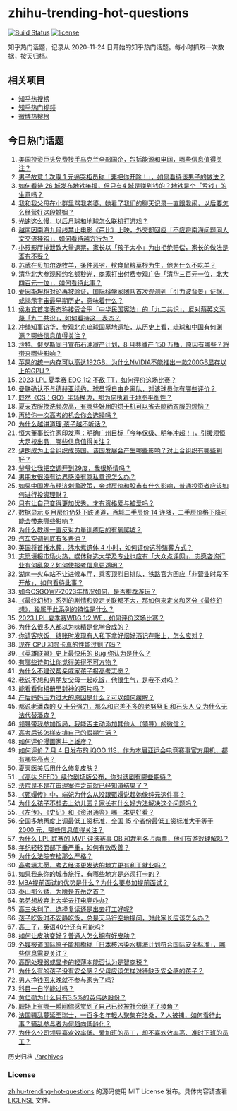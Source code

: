 # zhihu-trending-hot-questions

[![Build Status](https://github.com/justjavac/zhihu-trending-hot-questions/workflows/ci/badge.svg?branch=master)](https://github.com/justjavac/zhihu-trending-hot-questions/actions)
[![license](https://img.shields.io/github/license/justjavac/zhihu-trending-hot-questions)](https://github.com/justjavac/zhihu-trending-hot-questions/blob/master/LICENSE)

知乎热门话题，记录从 2020-11-24
日开始的知乎热门话题。每小时抓取一次数据，按天[归档](./archives)。

## 相关项目

- [知乎热搜榜](https://github.com/justjavac/zhihu-trending-top-search)
- [知乎热门视频](https://github.com/justjavac/zhihu-trending-hot-video)
- [微博热搜榜](https://github.com/justjavac/weibo-trending-hot-search)

## 今日热门话题

<!-- BEGIN -->
<!-- 最后更新时间 Wed Jul 05 2023 04:06:32 GMT+0800 (China Standard Time) -->

1. [美国投资巨头免费接手乌克兰全部国企，包括能源和电网，哪些信息值得关注？](https://www.zhihu.com/question/610223926)
1. [男子故意 1 次取 1 元逼哭柜员称「非把你开除！」，如何看待该男子的做法？](https://www.zhihu.com/question/610236031)
1. [如何看待 26 城发布地铁年报，但只有4 城是赚到钱的？地铁是个「亏钱」的生意吗？](https://www.zhihu.com/question/610117816)
1. [我和我父母在小群里骂我老婆，她看了我们的聊天记录一直跟我闹，以后要怎么经营好这段婚姻？](https://www.zhihu.com/question/609136224)
1. [光速这么慢，以后月球和地球怎么联机打游戏？](https://www.zhihu.com/question/609921573)
1. [越南因南海九段线禁止电影《芭比》上映，外交部回应「不应将南海问题同人文交流挂钩」，如何看待越方行为？](https://www.zhihu.com/question/610272972)
1. [小孩影厅排泄致大量退票，家长以「孩子太小」为由拒绝赔偿，家长的做法是否有不妥？](https://www.zhihu.com/question/610237991)
1. [苏武在贝加尔湖牧羊，条件恶劣，挖食鼠粮草根为生，他为什么不吃羊？](https://www.zhihu.com/question/25483987)
1. [清华北大参观预约名额秒光，商家打出付费参观广告「清华三百元一位，北大四百元一位」，如何看待此事？](https://www.zhihu.com/question/610246099)
1. [爱因斯坦相对论再被验证，国际科学家团队首次观测到「引力波背景」证据，或揭示宇宙最早期历史，意味着什么？](https://www.zhihu.com/question/610253924)
1. [侯友宜首度表态称接受合乎「中华民国宪法」的「九二共识」，反对蔡英文污蔑「九二共识」，如何看待这一表态？](https://www.zhihu.com/question/610259391)
1. [冲绳知事访华，参观北京琉球国墓地遗址，从历史上看，琉球和中国有何渊源？哪些信息值得关注？](https://www.zhihu.com/question/610361691)
1. [沙特、俄罗斯同日宣布石油减产计划，8 月共减产 150 万桶，原因有哪些？将带来哪些影响？](https://www.zhihu.com/question/610217964)
1. [苹果的统一内存可以高达192GB，为什么NVIDIA不能推出一款200GB显存以上的GPU？](https://www.zhihu.com/question/610086426)
1. [2023 LPL 夏季赛 EDG 1:2 不敌 TT，如何评价这场比赛？](https://www.zhihu.com/question/610296656)
1. [曼联确认不与德赫亚续约，球员将自由身离队，对该球员你有哪些评价？](https://www.zhihu.com/question/609748977)
1. [既然《CS：GO》半场换边，那为何执着于地图平衡性？](https://www.zhihu.com/question/319341557)
1. [夏天衣服换洗频次高，有哪些好用的烘干机可以省去晾晒衣服的烦恼？](https://www.zhihu.com/question/603624273)
1. [再给你一次高考的机会你会选择吗？](https://www.zhihu.com/question/610211522)
1. [为什么越讲道理,孩子越不听话？](https://www.zhihu.com/question/598809389)
1. [恒大董事长许家印发声：明确广州目标「今年保级、明年冲超！」，引援须恒大足校出品，哪些信息值得关注？](https://www.zhihu.com/question/610278108)
1. [伊朗成为上合组织成员国，该国发展会产生哪些影响？对上合组织有哪些利好？](https://www.zhihu.com/question/610315319)
1. [爷爷让我把空调开到29度，我很矫情吗？](https://www.zhihu.com/question/609851222)
1. [男朋友很没有边界感没有隐私意识怎么办？](https://www.zhihu.com/question/589062450)
1. [如果中国发布经济刺激政策，会对房价和股市有什么影响，普通投资者应该如何进行投资理财？](https://www.zhihu.com/question/609606887)
1. [只有让自己变得更加优秀，才有资格爱与被爱吗？](https://www.zhihu.com/question/592455338)
1. [数据显示 6 月房价仍处下跌通道，百城二手房价 14 连降，二手房价格下降可能会带来哪些影响？](https://www.zhihu.com/question/610049419)
1. [为什么教练一直反对力量训练后的有氧爬坡？](https://www.zhihu.com/question/609590581)
1. [汽车空调到底有多费油？](https://www.zhihu.com/question/608232739)
1. [英国将首推水葬，沸水煮遗体 4 小时，如何评价这种殡葬方式？](https://www.zhihu.com/question/610125040)
1. [志愿填报市场火热，媒体称选大学及专业也应有「大众点评网」，志愿咨询行业有何乱象？如何使报考信息更透明？](https://www.zhihu.com/question/610269162)
1. [湖南一火车站不让进候车厅，乘客顶烈日排队，铁路官方回应「非营业时段不开放」，如何看待此事？](https://www.zhihu.com/question/610039783)
1. [如今CSGO官匹2023年情况如何，是否推荐游玩？](https://www.zhihu.com/question/610039784)
1. [《最终幻想》系列的剧情和设定关联都不大，那如何来定义和区分《最终幻想》，独属于此系列的特性是什么？](https://www.zhihu.com/question/608450856)
1. [2023 LPL 夏季赛WBG 1:2 WE，如何评价这场比赛？](https://www.zhihu.com/question/610274449)
1. [为什么很多人都以为味精是化学合成的？](https://www.zhihu.com/question/479672956)
1. [你请客吃饭，结账时发现有人私下拿好烟好酒记在账上，怎么应对？](https://www.zhihu.com/question/465991724)
1. [现在 CPU 和显卡真的性能过剩了吗？](https://www.zhihu.com/question/604865796)
1. [《英雄联盟》史上最快乐的 Bug 你认为是什么？](https://www.zhihu.com/question/452932708)
1. [有哪些诗句让你觉得美得不可方物？](https://www.zhihu.com/question/609070511)
1. [为什么不建议帮亲戚家孩子报高考志愿？](https://www.zhihu.com/question/609932607)
1. [我说不想和男朋友父母一起吃饭，他很生气，是我不对吗？](https://www.zhihu.com/question/608242763)
1. [能看看你相册里封神的照片吗？](https://www.zhihu.com/question/608906016)
1. [产后妈妈压力过大的原因是什么？可以如何缓解？](https://www.zhihu.com/question/541195925)
1. [都说老潘森的 Q 十分强力，那么和它差不多的老努努 E 和石头人 Q 为什么无法代替潘森？](https://www.zhihu.com/question/609867787)
1. [领导带我参加饭局，我能否主动添加其他人（领导）的微信？](https://www.zhihu.com/question/609117222)
1. [高考后该怎样安排自己的假期生活？](https://www.zhihu.com/question/606563796)
1. [如何评价漫画家井上雄彦？](https://www.zhihu.com/question/21695001)
1. [如何评价 7 月 4 日发布的 iQOO 11S，作为本届亚运会电竞赛事官方用机，都有哪些亮点？](https://www.zhihu.com/question/609567853)
1. [夏天医美后用什么修复皮肤？](https://www.zhihu.com/question/498292858)
1. [《高达 SEED》续作剧场版公布，你对该剧有哪些期待？](https://www.zhihu.com/question/609947550)
1. [法院是不是在审理案件之前就已经知道结果了？](https://www.zhihu.com/question/608372592)
1. [《甄嬛传》中，端妃为什么从没跟甄嬛说起她像纯元这件事？](https://www.zhihu.com/question/393535118)
1. [为什么孩子不想去上幼儿园？家长有什么好方法解决这个问题吗？](https://www.zhihu.com/question/608222104)
1. [《左传》、《史记》和《资治通鉴》哪一本更好看？](https://www.zhihu.com/question/515412130)
1. [全国多地再度上调最低工资标准，全国 15 个省份最低工资标准大于等于 2000 元，哪些信息值得关注？](https://www.zhihu.com/question/610242638)
1. [为什么 LPL 联赛的 MVP 评选赛事 OB 和裁判各占两票，他们有游戏理解吗？](https://www.zhihu.com/question/609949877)
1. [年纪轻轻面部下垂严重，如何有效改善？](https://www.zhihu.com/question/603557641)
1. [为什么法院安检那么严格？](https://www.zhihu.com/question/608660201)
1. [高考填志愿，考去经济更发达的地方更有利于就业吗？](https://www.zhihu.com/question/609375371)
1. [如果我来你的城市旅行，有哪些地方是必须打卡的？](https://www.zhihu.com/question/609338137)
1. [MBA提前面试的优势是什么？为什么要参加提前面试？](https://www.zhihu.com/question/586638702)
1. [泰山那么矮，为啥是五岳之首？](https://www.zhihu.com/question/36468499)
1. [弟弟想放弃上大学去打电竞咋办?](https://www.zhihu.com/question/605640444)
1. [高三失利了，选择复读还是出去打工好呢?](https://www.zhihu.com/question/610280809)
1. [孩子吃饭时不安静吃饭，总是天马行空地提问，对此家长应该怎么办？](https://www.zhihu.com/question/607430655)
1. [高三了，英语40分还有可能吗?](https://www.zhihu.com/question/601386395)
1. [如何让皮肤变好？普通人怎么拥有好皮肤？](https://www.zhihu.com/question/608644115)
1. [外媒报道国际原子能机构称「日本核污染水排海计划符合国际安全标准」，哪些信息需要关注？](https://www.zhihu.com/question/610275570)
1. [高配处理器或显卡的轻薄本能否认为是智商税？](https://www.zhihu.com/question/606091699)
1. [为什么有的孩子没有安全感？父母应该怎样对待缺乏安全感的孩子？](https://www.zhihu.com/question/608650042)
1. [男人挣钱回来晚就不参与家务了吗?](https://www.zhihu.com/question/608109085)
1. [科目一自学能过吗？](https://www.zhihu.com/question/607436852)
1. [黄仁勋为什么只有3.5%的英伟达股份？](https://www.zhihu.com/question/603714039)
1. [职场上有哪一瞬间你感觉到了自己已经被社会磨平了棱角？](https://www.zhihu.com/question/609588239)
1. [法国骚乱蔓延至瑞士，一百多名年轻人聚集在洛桑，7 人被捕，如何看待此事？骚乱参与者为何趋向低龄化？](https://www.zhihu.com/question/610081393)
1. [为什么公司领导喜欢效率低、爱加班的员工，却不喜欢效率高、准时下班的员工？](https://www.zhihu.com/question/600312394)

<!-- END -->

历史归档 [./archives](./archives)

### License

[zhihu-trending-hot-questions](https://github.com/justjavac/zhihu-trending-hot-questions)
的源码使用 MIT License 发布。具体内容请查看 [LICENSE](./LICENSE) 文件。

